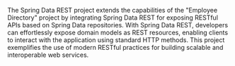 The Spring Data REST project extends the capabilities of the "Employee Directory" project by integrating Spring Data REST for exposing RESTful APIs based on Spring Data repositories. With Spring Data REST, developers can effortlessly expose domain models as REST resources, enabling clients to interact with the application using standard HTTP methods. This project exemplifies the use of modern RESTful practices for building scalable and interoperable web services.
